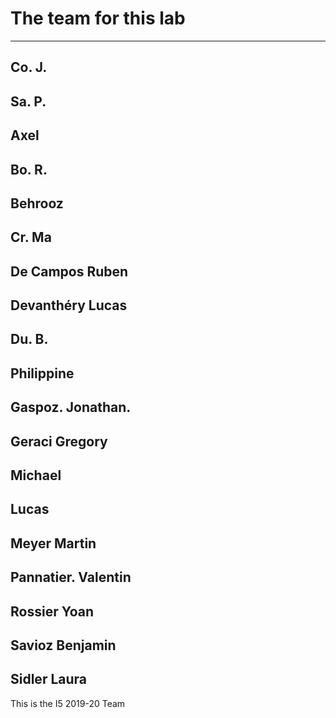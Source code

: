 # The team for this lab

-----------------------------
Co. J.
-----------------------------
Sa. P.
-----------------------------
Axel
-----------------------------
Bo. R.
-----------------------------
Behrooz
-----------------------------
Cr. Ma
-----------------------------
De Campos Ruben
-----------------------------
Devanthéry Lucas
-----------------------------
Du. B.
-----------------------------
Philippine
-----------------------------
Gaspoz. Jonathan.
-----------------------------
Geraci Gregory
-----------------------------
Michael
-----------------------------
Lucas
-----------------------------
Meyer Martin
-----------------------------
Pannatier. Valentin
-----------------------------
Rossier Yoan
-----------------------------
Savioz Benjamin
-----------------------------
Sidler Laura
-----------------------------

This is the I5 2019-20 Team
